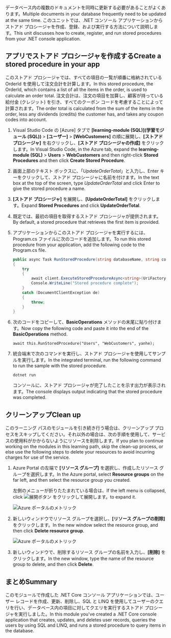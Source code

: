 <span data-ttu-id="b67fd-101">データベース内の複数のドキュメントを同時に更新する必要があることがよくあります。</span><span class="sxs-lookup"><span data-stu-id="b67fd-101">Multiple documents in your database frequently need to be updated at the same time.</span></span> <span data-ttu-id="b67fd-102">このユニットでは、.NET コンソール アプリケーションからストアド プロシージャを作成、登録、および実行する方法について説明します。</span><span class="sxs-lookup"><span data-stu-id="b67fd-102">This unit discusses how to create, register, and run stored procedures from your .NET console application.</span></span>

## <a name="create-a-stored-procedure-in-your-app"></a><span data-ttu-id="b67fd-103">アプリでストアド プロシージャを作成する</span><span class="sxs-lookup"><span data-stu-id="b67fd-103">Create a stored procedure in your app</span></span>

<span data-ttu-id="b67fd-104">このストアド プロシージャでは、すべての項目の一覧が順番に格納されている OrderId を使用して注文合計を計算します。</span><span class="sxs-lookup"><span data-stu-id="b67fd-104">In this stored procedure, the OrderId, which contains a list of all the items in the order, is used to calculate an order total.</span></span> <span data-ttu-id="b67fd-105">注文合計は、注文の項目を加算し、顧客が持っている給付金 (クレジット) を引き、すべてのクーポン コードを考慮することによって計算されます。</span><span class="sxs-lookup"><span data-stu-id="b67fd-105">The order total is calculated from the sum of the items in the order, less any dividends (credits) the customer has, and takes any coupon codes into account.</span></span>

1. <span data-ttu-id="b67fd-106">Visual Studio Code の [Azure] タブで **[learning-module (SQL)]\(学習モジュール (SQL)\)** > **[ユーザー]** > **[WebCustomers]** の順に展開し、**[ストアド プロシージャ]** を右クリックし、**[ストアド プロシージャの作成]** をクリックします。</span><span class="sxs-lookup"><span data-stu-id="b67fd-106">In Visual Studio Code, in the Azure tab, expand the **learning-module (SQL)** > **Users** > **WebCustomers** and then right-click **Stored Procedures** and then click **Create Stored Procedure**.</span></span>

1. <span data-ttu-id="b67fd-107">画面上部のテキスト ボックスに、「*UpdateOrderTotal*」と入力し、Enter キーをクリックして、ストアド プロシージャに名前を付けます。</span><span class="sxs-lookup"><span data-stu-id="b67fd-107">In the text box at the top of the screen, type *UpdateOrderTotal* and click Enter to give the stored procedure a name.</span></span>

1. <span data-ttu-id="b67fd-108">**[ストアド プロシージャ]** を展開し、**[UpdateOrderTotal]** をクリックします。</span><span class="sxs-lookup"><span data-stu-id="b67fd-108">Expand **Stored Procedures** and click **UpdateOrderTotal**.</span></span>

1. <span data-ttu-id="b67fd-109">既定では、最初の項目を取得するストアド プロシージャが提供されます。</span><span class="sxs-lookup"><span data-stu-id="b67fd-109">By default, a stored procedure that retrieves the first item is provided.</span></span>

1. <span data-ttu-id="b67fd-110">アプリケーションからこのストアド プロシージャを実行するには、Program.cs ファイルに次のコードを追加します。</span><span class="sxs-lookup"><span data-stu-id="b67fd-110">To run this stored procedure from your application, add the following code to the Program.cs file.</span></span>

    ```csharp
    public async Task RunStoredProcedure(string databaseName, string collectionName, User user)
    {
        try
        {
            await client.ExecuteStoredProcedureAsync<string>(UriFactory.CreateStoredProcedureUri(databaseName, collectionName, "sample"), new RequestOptions { PartitionKey = new PartitionKey(user.UserId) });
            Console.WriteLine("Stored procedure complete");
        }
        catch (DocumentClientException de)
        {
            throw;
        }
    }
    ```
    <!--TODO: Update sproc to take order total and check for available dividend, and use of summer coupon code, and provide updated total-->

1. <span data-ttu-id="b67fd-111">次のコードをコピーして、**BasicOperations** メソッドの末尾に貼り付けます。</span><span class="sxs-lookup"><span data-stu-id="b67fd-111">Now copy the following code and paste it into the end of the **BasicOperations** method.</span></span>

    ```
    await this.RunStoredProcedure("Users", "WebCustomers", yanhe);
    ```

1. <span data-ttu-id="b67fd-112">統合端末で次のコマンドを実行し、ストアド プロシージャを使用してサンプルを実行します。</span><span class="sxs-lookup"><span data-stu-id="b67fd-112">In the integrated terminal, run the following command to run the sample with the stored procedure.</span></span>

    ```
    dotnet run
    ```
    <span data-ttu-id="b67fd-113">コンソールに、ストアド プロシージャが完了したことを示す出力が表示されます。</span><span class="sxs-lookup"><span data-stu-id="b67fd-113">The console displays output indicating that the stored procedure was completed.</span></span>

## <a name="clean-up"></a><span data-ttu-id="b67fd-114">クリーンアップ</span><span class="sxs-lookup"><span data-stu-id="b67fd-114">Clean up</span></span>
<!---TODO: Update for sandbox?--->

<span data-ttu-id="b67fd-115">このラーニング パスのモジュールを引き続き行う場合は、クリーンアップ プロセスをスキップしてください。それ以外の場合は、次の手順を使用して、サービスの使用料がかからないようにリソースを削除します。</span><span class="sxs-lookup"><span data-stu-id="b67fd-115">If you plan to continue working on the modules in this learning path, skip the clean-up process, or else use the following steps to delete your resources to avoid incurring charges for use of the service.</span></span>

1. <span data-ttu-id="b67fd-116">Azure Portal の左端で **[リソース グループ]** を選択し、作成したリソース グループを選択します。</span><span class="sxs-lookup"><span data-stu-id="b67fd-116">In the Azure portal, select **Resource groups** on the far left, and then select the resource group you created.</span></span>  

    <span data-ttu-id="b67fd-117">左側のメニューが折りたたまれている場合は、</span><span class="sxs-lookup"><span data-stu-id="b67fd-117">If the left menu is collapsed, click</span></span> ![展開ボタン](../media/5-javascript-programming/expand.png) <span data-ttu-id="b67fd-119">をクリックして展開します。</span><span class="sxs-lookup"><span data-stu-id="b67fd-119">to expand it.</span></span>

   ![Azure ポータルのメトリック](../media/5-javascript-programming/delete-resources-select.png)

1. <span data-ttu-id="b67fd-121">新しいウィンドウでリソース グループを選択し、**[リソース グループの削除]** をクリックします。</span><span class="sxs-lookup"><span data-stu-id="b67fd-121">In the new window select the resource group, and then click **Delete resource group**.</span></span>

   ![Azure ポータルのメトリック](../media/5-javascript-programming/delete-resources.png)

1. <span data-ttu-id="b67fd-123">新しいウィンドウで、削除するリソース グループの名前を入力し、**[削除]** をクリックします。</span><span class="sxs-lookup"><span data-stu-id="b67fd-123">In the new window, type the name of the resource group to delete, and then click **Delete**.</span></span>

## <a name="summary"></a><span data-ttu-id="b67fd-124">まとめ</span><span class="sxs-lookup"><span data-stu-id="b67fd-124">Summary</span></span>

<span data-ttu-id="b67fd-125">このモジュールで作成した .NET Core コンソール アプリケーションでは、ユーザー レコードを作成、更新、削除し、SQL と LINQ を使用してユーザーのクエリを行い、データベース内の項目に対してクエリを実行するストアド プロシージャを実行しました。</span><span class="sxs-lookup"><span data-stu-id="b67fd-125">In this module you've created a .NET Core console application that creates, updates, and deletes user records, queries the users by using SQL and LINQ, and runs a stored procedure to query items in the database.</span></span>